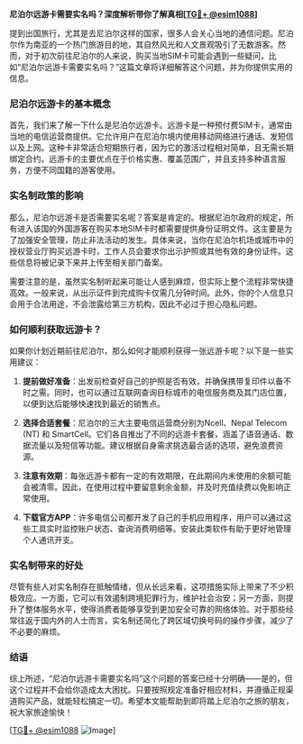 **尼泊尔远游卡需要实名吗？深度解析带你了解真相[[TG💪+ @esim1088](https://t.me/s/esim1088)]**

提到出国旅行，尤其是去尼泊尔这样的国家，很多人会关心当地的通信问题。尼泊尔作为南亚的一个热门旅游目的地，其自然风光和人文景观吸引了无数游客。然而，对于初次前往尼泊尔的人来说，购买当地SIM卡可能会遇到一些疑问，比如“尼泊尔远游卡需要实名吗？”这篇文章将详细解答这个问题，并为你提供实用的信息。

### 尼泊尔远游卡的基本概念

首先，我们来了解一下什么是尼泊尔远游卡。远游卡是一种预付费SIM卡，通常由当地的电信运营商提供。它允许用户在尼泊尔境内使用移动网络进行通话、发短信以及上网。这种卡非常适合短期旅行者，因为它的激活过程相对简单，且无需长期绑定合约。远游卡的主要优点在于价格实惠、覆盖范围广，并且支持多种语言服务，方便不同国籍的游客使用。

### 实名制政策的影响

那么，尼泊尔远游卡是否需要实名呢？答案是肯定的。根据尼泊尔政府的规定，所有进入该国的外国游客在购买本地SIM卡时都需要提供身份证明文件。这主要是为了加强安全管理，防止非法活动的发生。具体来说，当你在尼泊尔机场或城市中的授权营业厅购买远游卡时，工作人员会要求你出示护照或其他有效的身份证件。这些信息将被记录下来并上传至相关部门备案。

需要注意的是，虽然实名制听起来可能让人感到麻烦，但实际上整个流程非常快捷高效。一般来说，从出示证件到完成购卡仅需几分钟时间。此外，你的个人信息只会用于合法用途，不会泄露给第三方机构，因此不必过于担心隐私问题。

### 如何顺利获取远游卡？

如果你计划近期前往尼泊尔，那么如何才能顺利获得一张远游卡呢？以下是一些实用建议：

1. **提前做好准备**：出发前检查好自己的护照是否有效，并确保携带复印件以备不时之需。同时，也可以通过互联网查询目标城市的电信服务商及其门店位置，以便到达后能够快速找到最近的销售点。

2. **选择合适套餐**：尼泊尔的三大主要电信运营商分别为Ncell、Nepal Telecom (NT) 和 SmartCell。它们各自推出了不同的远游卡套餐，涵盖了语音通话、数据流量以及短信等功能。建议根据自身需求挑选最合适的选项，避免浪费资源。

3. **注意有效期**：每张远游卡都有一定的有效期限，在此期间内未使用的余额可能会被清零。因此，在使用过程中要留意剩余金额，并及时充值续费以免影响正常使用。

4. **下载官方APP**：许多电信公司都开发了自己的手机应用程序，用户可以通过这些工具实时监控账户状态、查询消费明细等。安装此类软件有助于更好地管理个人通讯开支。

### 实名制带来的好处

尽管有些人对实名制存在抵触情绪，但从长远来看，这项措施实际上带来了不少积极效应。一方面，它可以有效遏制跨境犯罪行为，维护社会治安；另一方面，则提升了整体服务水平，使得消费者能够享受到更加安全可靠的网络体验。对于那些经常往返于国内外的人士而言，实名制还简化了跨区域切换号码的操作步骤，减少了不必要的麻烦。

### 结语

综上所述，“尼泊尔远游卡需要实名吗”这个问题的答案已经十分明确——是的，但这个过程并不会给你造成太大困扰。只要按照规定准备好相应材料，并遵循正规渠道购买产品，就能轻松搞定一切。希望本文能帮助到即将踏上尼泊尔之旅的朋友，祝大家旅途愉快！

[[TG💪+ @esim1088](https://t.me/s/esim1088) ![Image](https://i.postimg.cc/4NQfJmqS/Snipaste-2025-05-13-00-14-12.png)]